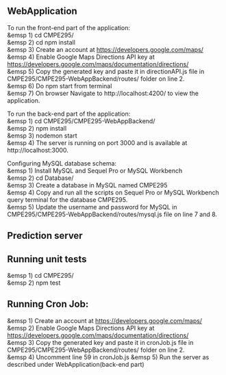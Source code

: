 ## WebApplication
To run the front-end part of the application: <br />
&emsp        1) cd CMPE295/ <br />
&emsp       2) cd npm install <br />
&emsp        3) Create an account at https://developers.google.com/maps/ <br />
&emsp        4) Enable Google Maps Directions API key at https://developers.google.com/maps/documentation/directions/ <br />
&emsp        5) Copy the generated key and paste it in directionAPI.js file in CMPE295/CMPE295-WebAppBackend/routes/ folder on line 2. <br />
&emsp        6) Do npm start from terminal <br />
&emsp        7) On browser Navigate to http://localhost:4200/ to view the application.
        
To run the back-end part of the application: <br />
&emsp        1) cd CMPE295/CMPE295-WebAppBackend/ <br />
&emsp        2) npm install <br />
&emsp        3) nodemon start <br />
&emsp       4) The server is running on port 3000 and is available at http://localhost:3000. <br />
        
Configuring MySQL database schema: <br />
&emsp        1) Install MySQL and Sequel Pro or MySQL Workbench <br />
&emsp        2) cd Database/ <br />
&emsp        3) Create a database in MySQL named CMPE295 <br />
&emsp        4) Copy and run all the scripts on Sequel Pro or MySQL Workbench query terminal for the database CMPE295. <br />
&emsp        5) Update the username and password for MySQL in CMPE295/CMPE295-WebAppBackend/routes/mysql.js file on line 7 and 8. <br />    
        
## Prediction server 


## Running unit tests 
&emsp        1) cd CMPE295/ <br />
&emsp        2) npm test <br />

## Running Cron Job: 
&emsp        1) Create an account at https://developers.google.com/maps/ <br />
&emsp        2) Enable Google Maps Directions API key at https://developers.google.com/maps/documentation/directions/ <br />
&emsp        3) Copy the generated key and paste it in cronJob.js file in CMPE295/CMPE295-WebAppBackend/routes/ folder on line 2. <br />
&emsp        4) Uncomment line 59 in cronJob.js
&emsp        5) Run the server as described under WebApplication(back-end part)
